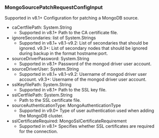 ### MongoSourcePatchRequestConfigInput
Supported in v8.1+
  Configuration for patching a MongoDB source.

- caCertfilePath: System.String
  - Supported in v8.1+
      Path to the CA certificate file.
- ignoreSecondaries: list of System.Strings
  - Supported in v8.1+
      v8.1-v9.2: List of secondaries that should be ignored.
      v9.3+: List of secondary nodes that should be ignored during backup in the format hostname:port.
- sourceDriverPassword: System.String
  - Supported in v8.1+
      Password of the mongod driver user account.
- sourceDriverUser: System.String
  - Supported in v8.1+
      v8.1-v9.2: Username of mongod driver user account.
      v9.3+: Username of the mongod driver user account.
- sslKeyfilePath: System.String
  - Supported in v8.1+
      Path to the SSL key file.
- sslCertfilePath: System.String
  - Path to the SSL certificate file.
- sourceAuthenticationType: MongoAuthenticationType
  - Supported in v9.0+
      Type of user authentication used when adding the MongoDB cluster.
- sslCertificateRequired: MongoSslCertificateRequirement
  - Supported in v8.1+
      Specifies whether SSL certificates are required for the connection.
